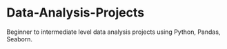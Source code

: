 # Data-Analysis-Projects
Beginner to intermediate level data analysis projects using Python, Pandas, Seaborn.
